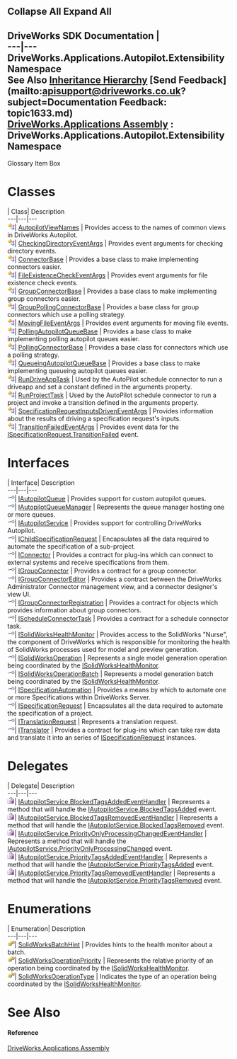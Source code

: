 Collapse All Expand All  
---  
DriveWorks SDK Documentation  |   
---|---  
DriveWorks.Applications.Autopilot.Extensibility Namespace   
See Also [Inheritance Hierarchy](topic1634.md) [Send Feedback](mailto:apisupport@driveworks.co.uk?subject=Documentation Feedback: topic1633.md)  
[DriveWorks.Applications Assembly](topic13.md) : DriveWorks.Applications.Autopilot.Extensibility Namespace  
---  
  
Glossary Item Box

# Classes

| Class| Description  
---|---|---  
![Class](dotnetimages/Class.gif)| [AutopilotViewNames](topic1810.md) | Provides access to the names of common views in DriveWorks Autopilot.  
![Class](dotnetimages/Class.gif)| [CheckingDirectoryEventArgs](topic1826.md) | Provides event arguments for checking directory events.  
![Class](dotnetimages/Class.gif)| [ConnectorBase](topic1834.md) | Provides a base class to make implementing connectors easier.  
![Class](dotnetimages/Class.gif)| [FileExistenceCheckEventArgs](topic1849.md) | Provides event arguments for file existence check events.  
![Class](dotnetimages/Class.gif)| [GroupConnectorBase<T>](topic1857.md) | Provides a base class to make implementing group connectors easier.  
![Class](dotnetimages/Class.gif)| [GroupPollingConnectorBase<T>](topic1878.md) | Provides a base class for group connectors which use a polling strategy.  
![Class](dotnetimages/Class.gif)| [MovingFileEventArgs](topic1888.md) | Provides event arguments for moving file events.  
![Class](dotnetimages/Class.gif)| [PollingAutopilotQueueBase](topic1898.md) | Provides a base class to make implementing polling autopilot queues easier.  
![Class](dotnetimages/Class.gif)| [PollingConnectorBase](topic1914.md) | Provides a base class for connectors which use a polling strategy.  
![Class](dotnetimages/Class.gif)| [QueueingAutopilotQueueBase<T>](topic1925.md) | Provides a base class to make implementing queueing autopilot queues easier.  
![Class](dotnetimages/Class.gif)| [RunDriveAppTask](topic1942.md) | Used by the AutoPilot schedule connector to run a driveapp and set a constant defined in the arguments property.  
![Class](dotnetimages/Class.gif)| [RunProjectTask](topic1951.md) | Used by the AutoPilot schedule connector to run a project and invoke a transition defined in the arguments property.  
![Class](dotnetimages/Class.gif)| [SpecificationRequestInputsDrivenEventArgs](topic1960.md) | Provides information about the results of driving a specification request's inputs.  
![Class](dotnetimages/Class.gif)| [TransitionFailedEventArgs](topic1968.md) | Provides event data for the [ISpecificationRequest.TransitionFailed](topic1790.md) event.  
  
# Interfaces

| Interface| Description  
---|---|---  
![Interface](dotnetimages/Interface.gif)| [IAutopilotQueue](topic1635.md) | Provides support for custom autopilot queues.  
![Interface](dotnetimages/Interface.gif)| [IAutopilotQueueManager](topic1643.md) | Represents the queue manager hosting one or more queues.  
![Interface](dotnetimages/Interface.gif)| [IAutopilotService](topic1654.md) | Provides support for controlling DriveWorks Autopilot.  
![Interface](dotnetimages/Interface.gif)| [IChildSpecificationRequest](topic1691.md) | Encapsulates all the data required to automate the specification of a sub-project.  
![Interface](dotnetimages/Interface.gif)| [IConnector](topic1697.md) | Provides a contract for plug-ins which can connect to external systems and receive specifications from them.  
![Interface](dotnetimages/Interface.gif)| [IGroupConnector](topic1706.md) | Provides a contract for a group connector.  
![Interface](dotnetimages/Interface.gif)| [IGroupConnectorEditor](topic1716.md) | Provides a contract between the DriveWorks Administrator Connector management view, and a connector designer's view UI.  
![Interface](dotnetimages/Interface.gif)| [IGroupConnectorRegistration](topic1724.md) | Provides a contract for objects which provides information about group connectors.  
![Interface](dotnetimages/Interface.gif)| [IScheduleConnectorTask](topic1734.md) | Provides a contract for a schedule connector task.  
![Interface](dotnetimages/Interface.gif)| [ISolidWorksHealthMonitor](topic1741.md) | Provides access to the SolidWorks "Nurse", the component of DriveWorks which is responsible for monitoring the health of SolidWorks processes used for model and preview generation.  
![Interface](dotnetimages/Interface.gif)| [ISolidWorksOperation](topic1748.md) | Represents a single model generation operation being coordinated by the [ISolidWorksHealthMonitor](topic1741.md).  
![Interface](dotnetimages/Interface.gif)| [ISolidWorksOperationBatch](topic1755.md) | Represents a model generation batch being coordinated by the [ISolidWorksHealthMonitor](topic1741.md).  
![Interface](dotnetimages/Interface.gif)| [ISpecificationAutomation](topic1761.md) | Provides a means by which to automate one or more Specifications within DriveWorks Server.  
![Interface](dotnetimages/Interface.gif)| [ISpecificationRequest](topic1778.md) | Encapsulates all the data required to automate the specification of a project.  
![Interface](dotnetimages/Interface.gif)| [ITranslationRequest](topic1791.md) | Represents a translation request.  
![Interface](dotnetimages/Interface.gif)| [ITranslator](topic1801.md) | Provides a contract for plug-ins which can take raw data and translate it into an series of [ISpecificationRequest](topic1778.md) instances.  
  
# Delegates

| Delegate| Description  
---|---|---  
![Delegate](dotnetimages/Delegate.gif)| [IAutopilotService.BlockedTagsAddedEventHandler](topic1977.md) | Represents a method that will handle the [IAutopilotService.BlockedTagsAdded](topic1677.md) event.  
![Delegate](dotnetimages/Delegate.gif)| [IAutopilotService.BlockedTagsRemovedEventHandler](topic1978.md) | Represents a method that will handle the [IAutopilotService.BlockedTagsRemoved](topic1678.md) event.  
![Delegate](dotnetimages/Delegate.gif)| [IAutopilotService.PriorityOnlyProcessingChangedEventHandler](topic1979.md) | Represents a method that will handle the [IAutopilotService.PriorityOnlyProcessingChanged](topic1684.md) event.  
![Delegate](dotnetimages/Delegate.gif)| [IAutopilotService.PriorityTagsAddedEventHandler](topic1980.md) | Represents a method that will handle the [IAutopilotService.PriorityTagsAdded](topic1685.md) event.  
![Delegate](dotnetimages/Delegate.gif)| [IAutopilotService.PriorityTagsRemovedEventHandler](topic1981.md) | Represents a method that will handle the [IAutopilotService.PriorityTagsRemoved](topic1686.md) event.  
  
# Enumerations

| Enumeration| Description  
---|---|---  
![Enumeration](dotnetimages/Enumeration.gif)| [SolidWorksBatchHint](topic1807.md) | Provides hints to the health monitor about a batch.  
![Enumeration](dotnetimages/Enumeration.gif)| [SolidWorksOperationPriority](topic1808.md) | Represents the relative priority of an operation being coordinated by the [ISolidWorksHealthMonitor](topic1741.md).  
![Enumeration](dotnetimages/Enumeration.gif)| [SolidWorksOperationType](topic1809.md) | Indicates the type of an operation being coordinated by the [ISolidWorksHealthMonitor](topic1741.md).  
  
# See Also

#### Reference

[DriveWorks.Applications Assembly](topic13.md)


